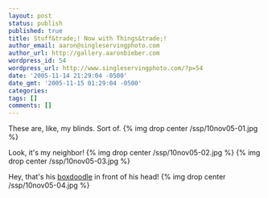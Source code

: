 ```yaml
---
layout: post
status: publish
published: true
title: Stuff&trade;! Now with Things&trade;!
author_email: aaron@singleservingphoto.com
author_url: http://gallery.aaronbieber.com
wordpress_id: 54
wordpress_url: http://www.singleservingphoto.com/?p=54
date: '2005-11-14 21:29:04 -0500'
date_gmt: '2005-11-15 01:29:04 -0500'
categories:
tags: []
comments: []
---
```

These are, like, my blinds. Sort of.
 {% img drop center /ssp/10nov05-01.jpg %}

Look, it's my neighbor!
 {% img drop center /ssp/10nov05-02.jpg %}
 {% img drop center /ssp/10nov05-03.jpg %}

Hey, that's his [boxdoodle](http://www.neu-e.de) in front of his head!
 {% img drop center /ssp/10nov05-04.jpg %}
